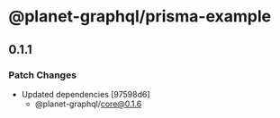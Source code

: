 # @planet-graphql/prisma-example

## 0.1.1

### Patch Changes

- Updated dependencies [97598d6]
  - @planet-graphql/core@0.1.6
